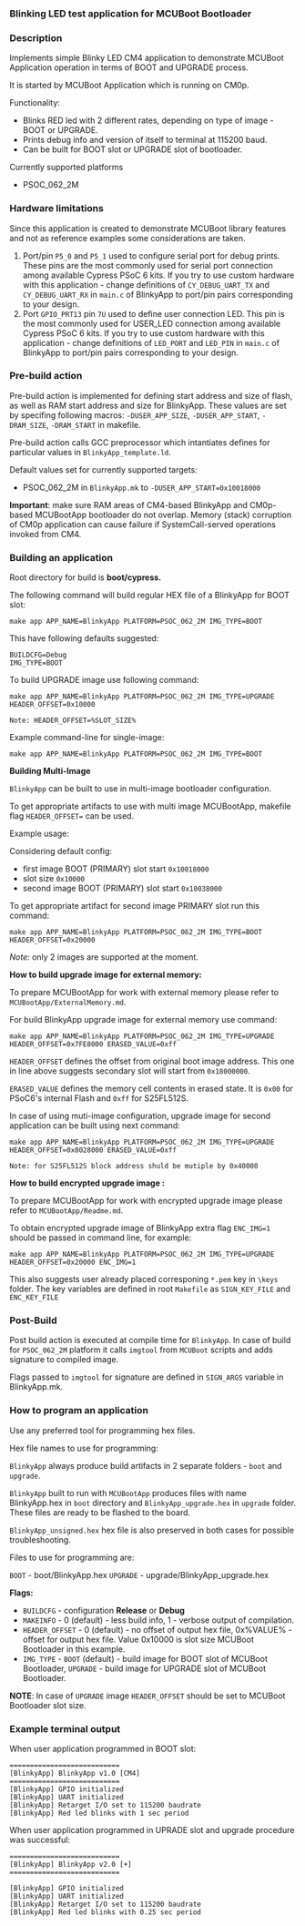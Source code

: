 ### Blinking LED test application for MCUBoot Bootloader

### Description

Implements simple Blinky LED CM4 application to demonstrate MCUBoot Application operation in terms of BOOT and UPGRADE process.

It is started by MCUBoot Application which is running on CM0p.

Functionality:

* Blinks RED led with 2 different rates, depending on type of image - BOOT or UPGRADE.
* Prints debug info and version of itself to terminal at 115200 baud.
* Can be built for BOOT slot or UPGRADE slot of bootloader.

Currently supported platforms

* PSOC_062_2M

### Hardware limitations

Since this application is created to demonstrate MCUBoot library features and not as reference examples some considerations are taken.

1. Port/pin `P5_0` and `P5_1` used to configure serial port for debug prints. These pins are the most commonly used for serial port connection among available Cypress PSoC 6 kits. If you try to use custom hardware with this application - change definitions of `CY_DEBUG_UART_TX` and `CY_DEBUG_UART_RX` in `main.c` of BlinkyApp to port/pin pairs corresponding to your design.
2. Port `GPIO_PRT13` pin `7U` used to define user connection LED. This pin is the most commonly used for USER_LED connection among available Cypress PSoC 6 kits. If you try to use custom hardware with this application - change definitions of `LED_PORT` and `LED_PIN` in `main.c` of BlinkyApp to port/pin pairs corresponding to your design.

### Pre-build action

Pre-build action is implemented for defining start address and size of flash, as well as RAM start address and size for BlinkyApp.
These values are set by specifing following macros: `-DUSER_APP_SIZE`, `-DUSER_APP_START`, `-DRAM_SIZE`, `-DRAM_START` in makefile.

Pre-build action calls GCC preprocessor which intantiates defines for particular values in `BlinkyApp_template.ld`.

Default values set for currently supported targets:
* PSOC_062_2M in `BlinkyApp.mk` to `-DUSER_APP_START=0x10018000`

**Important**: make sure RAM areas of CM4-based BlinkyApp and CM0p-based MCUBootApp bootloader do not overlap.
Memory (stack) corruption of CM0p application can cause failure if SystemCall-served operations invoked from CM4.

### Building an application

Root directory for build is **boot/cypress.**

The following command will build regular HEX file of a BlinkyApp for BOOT slot:

    make app APP_NAME=BlinkyApp PLATFORM=PSOC_062_2M IMG_TYPE=BOOT

This have following defaults suggested:

    BUILDCFG=Debug
    IMG_TYPE=BOOT

To build UPGRADE image use following command:

    make app APP_NAME=BlinkyApp PLATFORM=PSOC_062_2M IMG_TYPE=UPGRADE HEADER_OFFSET=0x10000

    Note: HEADER_OFFSET=%SLOT_SIZE%

Example command-line for single-image:

    make app APP_NAME=BlinkyApp PLATFORM=PSOC_062_2M IMG_TYPE=BOOT

**Building Multi-Image**

`BlinkyApp` can be built to use in multi-image bootloader configuration.

To get appropriate artifacts to use with multi image MCUBootApp, makefile flag `HEADER_OFFSET=` can be used.

Example usage:

Considering default config:

* first image BOOT (PRIMARY) slot start `0x10018000`
* slot size `0x10000`
* second image BOOT (PRIMARY) slot start `0x10038000`

To get appropriate artifact for second image PRIMARY slot run this command:

    make app APP_NAME=BlinkyApp PLATFORM=PSOC_062_2M IMG_TYPE=BOOT HEADER_OFFSET=0x20000

*Note:* only 2 images are supported at the moment.

**How to build upgrade image for external memory:**

To prepare MCUBootApp for work with external memory please refer to `MCUBootApp/ExternalMemory.md`.

For build BlinkyApp upgrade image for external memory use command:

    make app APP_NAME=BlinkyApp PLATFORM=PSOC_062_2M IMG_TYPE=UPGRADE HEADER_OFFSET=0x7FE8000 ERASED_VALUE=0xff

`HEADER_OFFSET` defines the offset from original boot image address. This one in line above suggests secondary slot will start from `0x18000000`.

`ERASED_VALUE` defines the memory cell contents in erased state. It is `0x00` for PSoC6's internal Flash and `0xff` for S25FL512S.

In case of using muti-image configuration, upgrade image for second application can be built using next command:

    make app APP_NAME=BlinkyApp PLATFORM=PSOC_062_2M IMG_TYPE=UPGRADE HEADER_OFFSET=0x8028000 ERASED_VALUE=0xff

    Note: for S25FL512S block address shuld be mutiple by 0x40000

**How to build encrypted upgrade image :**

To prepare MCUBootApp for work with encrypted upgrade image please refer to `MCUBootApp/Readme.md`.

To obtain encrypted upgrade image of BlinkyApp extra flag `ENC_IMG=1` should be passed in command line, for example:

    make app APP_NAME=BlinkyApp PLATFORM=PSOC_062_2M IMG_TYPE=UPGRADE HEADER_OFFSET=0x20000 ENC_IMG=1

This also suggests user already placed corresponing `*.pem` key in `\keys` folder. The key variables are defined in root `Makefile` as `SIGN_KEY_FILE` and `ENC_KEY_FILE`

### Post-Build

Post build action is executed at compile time for `BlinkyApp`. In case of build for `PSOC_062_2M` platform it calls `imgtool` from `MCUBoot` scripts and adds signature to compiled image.

Flags passed to `imgtool` for signature are defined in `SIGN_ARGS` variable in BlinkyApp.mk.

### How to program an application

Use any preferred tool for programming hex files.

Hex file names to use for programming:

`BlinkyApp` always produce build artifacts in 2 separate folders - `boot` and `upgrade`.

`BlinkyApp` built to run with `MCUBootApp` produces files with name BlinkyApp.hex in `boot` directory and `BlinkyApp_upgrade.hex` in `upgrade` folder. These files are ready to be flashed to the board.

`BlinkyApp_unsigned.hex` hex file is also preserved in both cases for possible troubleshooting.

Files to use for programming are:

`BOOT` - boot/BlinkyApp.hex
`UPGRADE` - upgrade/BlinkyApp_upgrade.hex

**Flags:**
- `BUILDCFG` - configuration **Release** or **Debug**
- `MAKEINFO` - 0 (default) - less build info, 1 - verbose output of compilation.
- `HEADER_OFFSET` - 0 (default) - no offset of output hex file, 0x%VALUE% - offset for output hex file. Value 0x10000 is slot size MCUBoot Bootloader in this example.
- `IMG_TYPE` - `BOOT` (default) - build image for BOOT slot of MCUBoot Bootloader, `UPGRADE` - build image for UPGRADE slot of MCUBoot Bootloader.

**NOTE**: In case of `UPGRADE` image `HEADER_OFFSET` should be set to MCUBoot Bootloader slot size.

### Example terminal output

When user application programmed in BOOT slot:

    ===========================
    [BlinkyApp] BlinkyApp v1.0 [CM4]
    ===========================
    [BlinkyApp] GPIO initialized
    [BlinkyApp] UART initialized
    [BlinkyApp] Retarget I/O set to 115200 baudrate
    [BlinkyApp] Red led blinks with 1 sec period

When user application programmed in UPRADE slot and upgrade procedure was successful:

    ===========================
    [BlinkyApp] BlinkyApp v2.0 [+]
    ===========================

    [BlinkyApp] GPIO initialized
    [BlinkyApp] UART initialized
    [BlinkyApp] Retarget I/O set to 115200 baudrate
    [BlinkyApp] Red led blinks with 0.25 sec period
